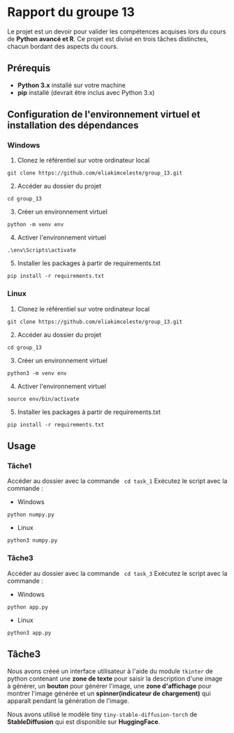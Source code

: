 # Rapport du groupe 13
Le projet est un devoir pour valider les compétences acquises lors du cours de __Python avancé et R__. Ce projet est divisé en trois tâches distinctes, chacun bordant des aspects du cours.

## Prérequis
- **Python 3.x** installé sur votre machine
- **pip** installé (devrait être inclus avec Python 3.x)

## Configuration de l'environnement virtuel et installation des dépendances
### Windows
1. Clonez le référentiel sur votre ordinateur local
```
git clone https://github.com/eliakimceleste/group_13.git
   ```
2. Accéder au dossier du projet
 ```
 cd group_13
   ```
3. Créer un environnement virtuel
```
python -m venv env
 ```
4. Activer l'environnement virtuel
```
.\env\Scripts\activate
 ```
5. Installer les packages à partir de requirements.txt
 ```
pip install -r requirements.txt
 ```

### Linux
1. Clonez le référentiel sur votre ordinateur local
```
git clone https://github.com/eliakimceleste/group_13.git
   ```
2. Accéder au dossier du projet
 ```
 cd group_13
   ```
3. Créer un environnement virtuel
```
python3 -m venv env
 ```
4. Activer l'environnement virtuel
```
source env/bin/activate
 ```
5. Installer les packages à partir de requirements.txt
 ```
pip install -r requirements.txt
 ```

## Usage
### Tâche1
Accéder au dossier avec la commande  ``` cd task_1```
 Exécutez le script  avec la commande :
- Windows
 ```
python numpy.py
 ```
- Linux
 ```
python3 numpy.py
 ```

### Tâche3
Accéder au dossier avec la commande  ``` cd task_3```
 Exécutez le script  avec la commande :
- Windows
 ```
python app.py
 ```
- Linux
 ```
python3 app.py
 ```

## Tâche3
Nous avons créeé un interface utilisateur à l'aide du module ``` tkinter ``` de python contenant une **zone de texte** pour saisir la description d'une image à générer, un **bouton** pour générer l'image, une **zone d'affichage** pour montrer l'image générée et un **spinner(indicateur de chargement)** qui apparaît pendant la génération de l'image.

Nous avons utilisé le modèle tiny ```tiny-stable-diffusion-torch``` de **StableDiffusion** qui est disponible sur **HuggingFace**.

